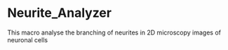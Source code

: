 # Neurite_Analyzer
This macro analyse the branching of neurites in 2D microscopy images of neuronal cells
